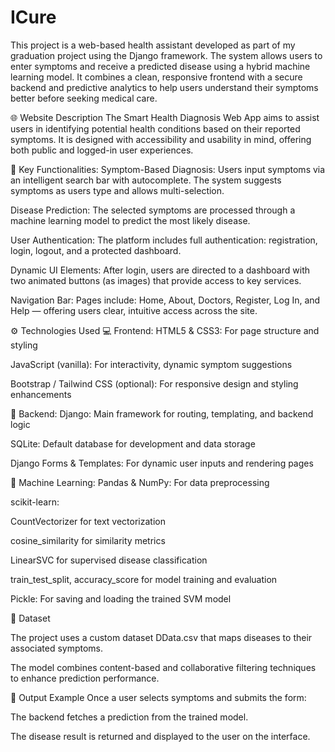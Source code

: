# ICure
This project is a web-based health assistant developed as part of my graduation project using the Django framework. The system allows users to enter symptoms and receive a predicted disease using a hybrid machine learning model. It combines a clean, responsive frontend with a secure backend and predictive analytics to help users understand their symptoms better before seeking medical care.

🌐 Website Description
The Smart Health Diagnosis Web App aims to assist users in identifying potential health conditions based on their reported symptoms. It is designed with accessibility and usability in mind, offering both public and logged-in user experiences.

🔑 Key Functionalities:
Symptom-Based Diagnosis:
Users input symptoms via an intelligent search bar with autocomplete. The system suggests symptoms as users type and allows multi-selection.

Disease Prediction:
The selected symptoms are processed through a machine learning model to predict the most likely disease.

User Authentication:
The platform includes full authentication: registration, login, logout, and a protected dashboard.

Dynamic UI Elements:
After login, users are directed to a dashboard with two animated buttons (as images) that provide access to key services.

Navigation Bar:
Pages include: Home, About, Doctors, Register, Log In, and Help — offering users clear, intuitive access across the site.

⚙️ Technologies Used
💻 Frontend:
HTML5 & CSS3: For page structure and styling

JavaScript (vanilla): For interactivity, dynamic symptom suggestions

Bootstrap / Tailwind CSS (optional): For responsive design and styling enhancements

🧠 Backend:
Django: Main framework for routing, templating, and backend logic

SQLite: Default database for development and data storage

Django Forms & Templates: For dynamic user inputs and rendering pages

🤖 Machine Learning:
Pandas & NumPy: For data preprocessing

scikit-learn:

CountVectorizer for text vectorization

cosine_similarity for similarity metrics

LinearSVC for supervised disease classification

train_test_split, accuracy_score for model training and evaluation

Pickle: For saving and loading the trained SVM model

📂 Dataset

The project uses a custom dataset DData.csv that maps diseases to their associated symptoms.

The model combines content-based and collaborative filtering techniques to enhance prediction performance.

🧪 Output Example
Once a user selects symptoms and submits the form:

The backend fetches a prediction from the trained model.

The disease result is returned and displayed to the user on the interface.
